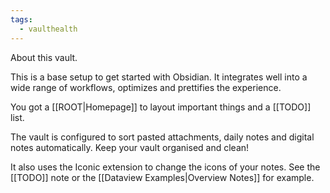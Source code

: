 ```yaml
---
tags:
  - vaulthealth
---
```

About this vault.

This is a base setup to get started with Obsidian. It integrates well into a wide range of workflows, optimizes and prettifies the experience.

You got a [[ROOT|Homepage]] to layout important things and a [[TODO]] list.

The vault is configured to sort pasted attachments, daily notes and digital notes automatically. Keep your vault organised and clean!

It also uses the Iconic extension to change the icons of your notes. See the [[TODO]] note or the [[Dataview Examples|Overview Notes]] for example.


